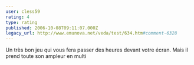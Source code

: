 ```yaml
---
user: cless59
rating: 4
type: rating
published: 2006-10-08T09:11:07.000Z
legacy_url: http://www.emunova.net/veda/test/634.htm#comment-6328
---
```

Un très bon jeu qui vous fera passer des heures devant votre écran. Mais il prend toute son ampleur en multi